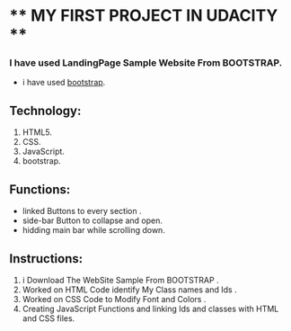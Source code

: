 # ** MY FIRST PROJECT IN UDACITY **

### I have  used LandingPage Sample Website From BOOTSTRAP.
- i have used [bootstrap](https://www.bootstrap.com).

## Technology:
1. HTML5.
2. CSS.
3. JavaScript.
4. bootstrap.

## Functions:
- linked Buttons to every section .
- side-bar Button to collapse and open.
- hidding main bar while scrolling down.

## Instructions:
1. i Download The WebSite Sample From BOOTSTRAP .
2. Worked on HTML Code identify My Class names and Ids .
3. Worked on CSS Code to Modify Font and Colors .
4. Creating JavaScript Functions and linking Ids and classes with HTML and CSS files.
